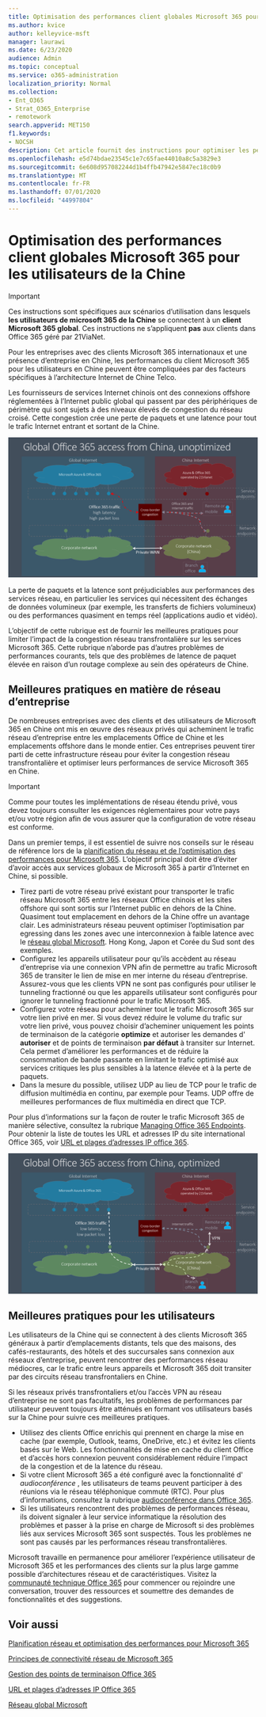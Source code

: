 ```yaml
---
title: Optimisation des performances client globales Microsoft 365 pour les utilisateurs de la Chine
ms.author: kvice
author: kelleyvice-msft
manager: laurawi
ms.date: 6/23/2020
audience: Admin
ms.topic: conceptual
ms.service: o365-administration
localization_priority: Normal
ms.collection:
- Ent_O365
- Strat_O365_Enterprise
- remotework
search.appverid: MET150
f1.keywords:
- NOCSH
description: Cet article fournit des instructions pour optimiser les performances réseau pour les utilisateurs de Chine de clients Microsoft 365 généraux.
ms.openlocfilehash: e5d74bdae23545c1e7c65fae44010a8c5a3829e3
ms.sourcegitcommit: 6e608d957082244d1b4ffb47942e5847ec18c0b9
ms.translationtype: MT
ms.contentlocale: fr-FR
ms.lasthandoff: 07/01/2020
ms.locfileid: "44997804"
---
```

# <a name="microsoft-365-global-tenant-performance-optimization-for-china-users"></a>Optimisation des performances client globales Microsoft 365 pour les utilisateurs de la Chine

>[!IMPORTANT]
>Ces instructions sont spécifiques aux scénarios d’utilisation dans lesquels **les utilisateurs de microsoft 365 de la Chine** se connectent à un **client Microsoft 365 global**. Ces instructions ne s’appliquent **pas** aux clients dans Office 365 géré par 21ViaNet.

Pour les entreprises avec des clients Microsoft 365 internationaux et une présence d’entreprise en Chine, les performances du client Microsoft 365 pour les utilisateurs en Chine peuvent être compliquées par des facteurs spécifiques à l’architecture Internet de Chine Telco.

Les fournisseurs de services Internet chinois ont des connexions offshore réglementées à l’Internet public global qui passent par des périphériques de périmètre qui sont sujets à des niveaux élevés de congestion du réseau croisé. Cette congestion crée une perte de paquets et une latence pour tout le trafic Internet entrant et sortant de la Chine.

![Trafic Microsoft 365-non optimisé](media/O365-networking/China-O365-unoptimized.png)

La perte de paquets et la latence sont préjudiciables aux performances des services réseau, en particulier les services qui nécessitent des échanges de données volumineux (par exemple, les transferts de fichiers volumineux) ou des performances quasiment en temps réel (applications audio et vidéo).

L’objectif de cette rubrique est de fournir les meilleures pratiques pour limiter l’impact de la congestion réseau transfrontalière sur les services Microsoft 365. Cette rubrique n’aborde pas d’autres problèmes de performances courants, tels que des problèmes de latence de paquet élevée en raison d’un routage complexe au sein des opérateurs de Chine.

## <a name="corporate-network-best-practices"></a>Meilleures pratiques en matière de réseau d’entreprise

De nombreuses entreprises avec des clients et des utilisateurs de Microsoft 365 en Chine ont mis en œuvre des réseaux privés qui acheminent le trafic réseau d’entreprise entre les emplacements Office de Chine et les emplacements offshore dans le monde entier. Ces entreprises peuvent tirer parti de cette infrastructure réseau pour éviter la congestion réseau transfrontalière et optimiser leurs performances de service Microsoft 365 en Chine.

>[!IMPORTANT]
>Comme pour toutes les implémentations de réseau étendu privé, vous devez toujours consulter les exigences réglementaires pour votre pays et/ou votre région afin de vous assurer que la configuration de votre réseau est conforme.

Dans un premier temps, il est essentiel de suivre nos conseils sur le réseau de référence lors de la [planification du réseau et de l’optimisation des performances pour Microsoft 365](https://aka.ms/tune). L’objectif principal doit être d’éviter d’avoir accès aux services globaux de Microsoft 365 à partir d’Internet en Chine, si possible.

- Tirez parti de votre réseau privé existant pour transporter le trafic réseau Microsoft 365 entre les réseaux Office chinois et les sites offshore qui sont sortis sur l’Internet public en dehors de la Chine. Quasiment tout emplacement en dehors de la Chine offre un avantage clair. Les administrateurs réseau peuvent optimiser l’optimisation par egressing dans les zones avec une interconnexion à faible latence avec le [réseau global Microsoft](https://docs.microsoft.com/azure/networking/microsoft-global-network). Hong Kong, Japon et Corée du Sud sont des exemples.
- Configurez les appareils utilisateur pour qu’ils accèdent au réseau d’entreprise via une connexion VPN afin de permettre au trafic Microsoft 365 de transiter le lien de mise en mer interne du réseau d’entreprise. Assurez-vous que les clients VPN ne sont pas configurés pour utiliser le tunneling fractionné ou que les appareils utilisateur sont configurés pour ignorer le tunneling fractionné pour le trafic Microsoft 365.
- Configurez votre réseau pour acheminer tout le trafic Microsoft 365 sur votre lien privé en mer. Si vous devez réduire le volume du trafic sur votre lien privé, vous pouvez choisir d’acheminer uniquement les points de terminaison de la catégorie **optimize** et autoriser les demandes d' **autoriser** et de points de terminaison **par défaut** à transiter sur Internet. Cela permet d’améliorer les performances et de réduire la consommation de bande passante en limitant le trafic optimisé aux services critiques les plus sensibles à la latence élevée et à la perte de paquets.
- Dans la mesure du possible, utilisez UDP au lieu de TCP pour le trafic de diffusion multimédia en continu, par exemple pour Teams. UDP offre de meilleures performances de flux multimédia en direct que TCP.

Pour plus d’informations sur la façon de router le trafic Microsoft 365 de manière sélective, consultez la rubrique [Managing Office 365 Endpoints](managing-office-365-endpoints.md). Pour obtenir la liste de toutes les URL et adresses IP du site international Office 365, voir [URL et plages d’adresses IP office 365](urls-and-ip-address-ranges.md).

![Trafic Microsoft 365 optimisé](media/O365-networking/China-O365-optimized.png)

## <a name="user-best-practices"></a>Meilleures pratiques pour les utilisateurs

Les utilisateurs de la Chine qui se connectent à des clients Microsoft 365 généraux à partir d’emplacements distants, tels que des maisons, des cafés-restaurants, des hôtels et des succursales sans connexion aux réseaux d’entreprise, peuvent rencontrer des performances réseau médiocres, car le trafic entre leurs appareils et Microsoft 365 doit transiter par des circuits réseau transfrontaliers en Chine.

Si les réseaux privés transfrontaliers et/ou l’accès VPN au réseau d’entreprise ne sont pas facultatifs, les problèmes de performances par utilisateur peuvent toujours être atténués en formant vos utilisateurs basés sur la Chine pour suivre ces meilleures pratiques.

- Utilisez des clients Office enrichis qui prennent en charge la mise en cache (par exemple, Outlook, teams, OneDrive, etc.) et évitez les clients basés sur le Web. Les fonctionnalités de mise en cache du client Office et d’accès hors connexion peuvent considérablement réduire l’impact de la congestion et de la latence du réseau.
- Si votre client Microsoft 365 a été configuré avec la fonctionnalité d' _audioconférence_ , les utilisateurs de teams peuvent participer à des réunions via le réseau téléphonique commuté (RTC). Pour plus d’informations, consultez la rubrique [audioconférence dans Office 365](https://docs.microsoft.com/microsoftteams/audio-conferencing-in-office-365).
- Si les utilisateurs rencontrent des problèmes de performances réseau, ils doivent signaler à leur service informatique la résolution des problèmes et passer à la prise en charge de Microsoft si des problèmes liés aux services Microsoft 365 sont suspectés. Tous les problèmes ne sont pas causés par les performances réseau transfrontalières.

Microsoft travaille en permanence pour améliorer l’expérience utilisateur de Microsoft 365 et les performances des clients sur la plus large gamme possible d’architectures réseau et de caractéristiques. Visitez la [communauté technique Office 365](https://techcommunity.microsoft.com/t5/office-365/bd-p/Office365General) pour commencer ou rejoindre une conversation, trouver des ressources et soumettre des demandes de fonctionnalités et des suggestions.

## <a name="related-topics"></a>Voir aussi

[Planification réseau et optimisation des performances pour Microsoft 365](https://aka.ms/tune)

[Principes de connectivité réseau de Microsoft 365](office-365-network-connectivity-principles.md)

[Gestion des points de terminaison Office 365](managing-office-365-endpoints.md)

[URL et plages d’adresses IP Office 365](urls-and-ip-address-ranges.md)

[Réseau global Microsoft](https://docs.microsoft.com/azure/networking/microsoft-global-network)
